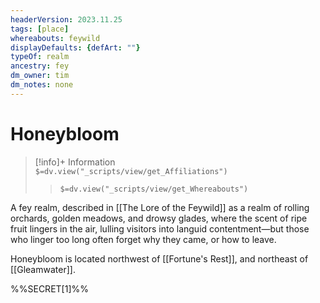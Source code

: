 ```yaml
---
headerVersion: 2023.11.25
tags: [place]
whereabouts: feywild
displayDefaults: {defArt: ""}
typeOf: realm
ancestry: fey
dm_owner: tim
dm_notes: none
---
```

# Honeybloom
>[!info]+ Information  
> `$=dv.view("_scripts/view/get_Affiliations")`  
>> `$=dv.view("_scripts/view/get_Whereabouts")`

A fey realm, described in [[The Lore of the Feywild]] as a realm of rolling orchards, golden meadows, and drowsy glades, where the scent of ripe fruit lingers in the air, lulling visitors into languid contentment—but those who linger too long often forget why they came, or how to leave.

Honeybloom is located northwest of [[Fortune's Rest]], and northeast of [[Gleamwater]].

%%SECRET[1]%%

